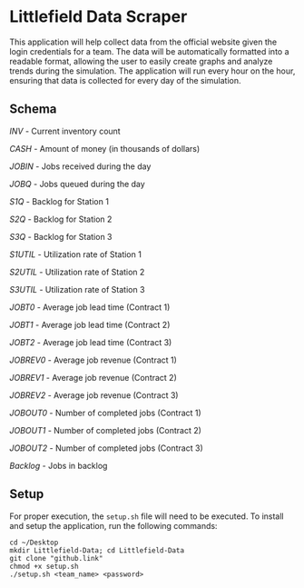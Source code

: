 # Littlefield Data Scraper
This application will help collect data from the official website
given the login credentials for a team. The data will be automatically
formatted into a readable format, allowing the user to easily create graphs
and analyze trends during the simulation. The application will run every hour
on the hour, ensuring that data is collected for every day of the simulation.

## Schema
*INV* - Current inventory count

*CASH* - Amount of money (in thousands of dollars)

*JOBIN* - Jobs received during the day

*JOBQ* - Jobs queued during the day

*S1Q* - Backlog for Station 1

*S2Q* - Backlog for Station 2

*S3Q* - Backlog for Station 3

*S1UTIL* - Utilization rate of Station 1

*S2UTIL* - Utilization rate of Station 2

*S3UTIL* - Utilization rate of Station 3

*JOBT0* - Average job lead time (Contract 1)

*JOBT1* - Average job lead time (Contract 2)

*JOBT2* - Average job lead time (Contract 3)

*JOBREV0* - Average job revenue (Contract 1)

*JOBREV1* - Average job revenue (Contract 2)

*JOBREV2* - Average job revenue (Contract 3)

*JOBOUT0* - Number of completed jobs (Contract 1)

*JOBOUT1* - Number of completed jobs (Contract 2)

*JOBOUT2* - Number of completed jobs (Contract 3)

*Backlog* - Jobs in backlog

## Setup
For proper execution, the `setup.sh` file will need to be executed. To install and
setup the application, run the following commands:
```angular2html
cd ~/Desktop
mkdir Littlefield-Data; cd Littlefield-Data
git clone "github.link"
chmod +x setup.sh
./setup.sh <team_name> <password>
```